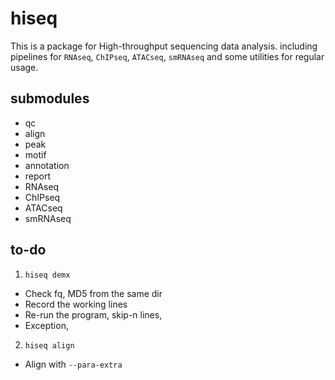 # hiseq



This is a package for High-throughput sequencing data analysis. including pipelines for `RNAseq`, `ChIPseq`, `ATACseq`, `smRNAseq` and some utilities for regular usage.


## submodules


+ qc    
+ align  
+ peak  
+ motif  
+ annotation  
+ report   
+ RNAseq   
+ ChIPseq   
+ ATACseq   
+ smRNAseq   


## to-do

1. `hiseq demx`

  - Check fq, MD5 from the same dir   
  - Record the working lines    
  - Re-run the program, skip-n lines,   
  - Exception, 

2. `hiseq align`   

  - Align with `--para-extra`

